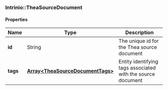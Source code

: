 

[//]: # (CLASS:Intrinio::TheaSourceDocument)

[//]: # (KIND:object)

### Intrinio::TheaSourceDocument

#### Properties

[//]: # (START_DEFINITION)

Name | Type | Description
------------ | ------------- | -------------
**id** | String | The unique id for the Thea source document &nbsp;
**tags** | [**Array&lt;TheaSourceDocumentTags&gt;**](TheaSourceDocumentTags.md) | Entity identifying tags associated with the source document &nbsp;

[//]: # (END_DEFINITION)


[//]: # (CONTAINED_CLASS:Intrinio::TheaSourceDocumentTags)



